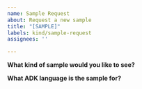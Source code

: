 ```yaml
---
name: Sample Request
about: Request a new sample
title: "[SAMPLE]"
labels: kind/sample-request
assignees: ''

---
```


**What kind of sample would you like to see?**

<!-- A clear and concise description of the sample you would like to see. -->

**What ADK language is the sample for?**

<!-- e.g. Python, Java, etc -->